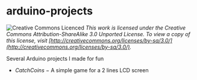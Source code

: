 arduino-projects
================
![Creative Commons Licenced](http://i.creativecommons.org/l/by-sa/3.0/88x31.png)
*This work is licensed under the Creative Commons Attribution-ShareAlike 3.0 Unported License. To view a copy of this license, visit [http://creativecommons.org/licenses/by-sa/3.0/](http://creativecommons.org/licenses/by-sa/3.0/).*

Several Arduino projects I made for fun

* *CatchCoins* − A simple game for a 2 lines LCD screen
